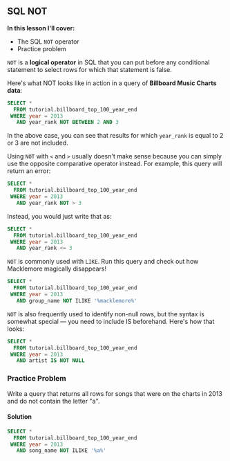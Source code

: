 ## SQL NOT

**In this lesson I'll cover:**
- The SQL `NOT` operator
- Practice problem

`NOT` is a **logical operator** in SQL that you can put before any conditional statement to select rows for which that statement is false.

Here's what NOT looks like in action in a query of **Billboard Music Charts data**:

```sql
SELECT *
  FROM tutorial.billboard_top_100_year_end
 WHERE year = 2013
   AND year_rank NOT BETWEEN 2 AND 3
```

In the above case, you can see that results for which `year_rank` is equal to 2 or 3 are not included.

Using `NOT` with `<` and `>` usually doesn't make sense because you can simply use the opposite comparative operator instead. For example, this query will return an error:

```sql
SELECT *
  FROM tutorial.billboard_top_100_year_end
 WHERE year = 2013
   AND year_rank NOT > 3
```

Instead, you would just write that as:

```sql
SELECT *
  FROM tutorial.billboard_top_100_year_end
 WHERE year = 2013
   AND year_rank <= 3
```

`NOT` is commonly used with `LIKE`. Run this query and check out how Macklemore magically disappears!

```sql
SELECT *
  FROM tutorial.billboard_top_100_year_end
 WHERE year = 2013
   AND group_name NOT ILIKE '%macklemore%'
```

`NOT` is also frequently used to identify non-null rows, but the syntax is somewhat special — you need to include IS beforehand. Here's how that looks:

```sql
SELECT *
  FROM tutorial.billboard_top_100_year_end
 WHERE year = 2013
   AND artist IS NOT NULL
```

### Practice Problem

Write a query that returns all rows for songs that were on the charts in 2013 and do not contain the letter "a".

#### Solution 

```sql
SELECT *
  FROM tutorial.billboard_top_100_year_end
 WHERE year = 2013
   AND song_name NOT ILIKE '%a%'
```